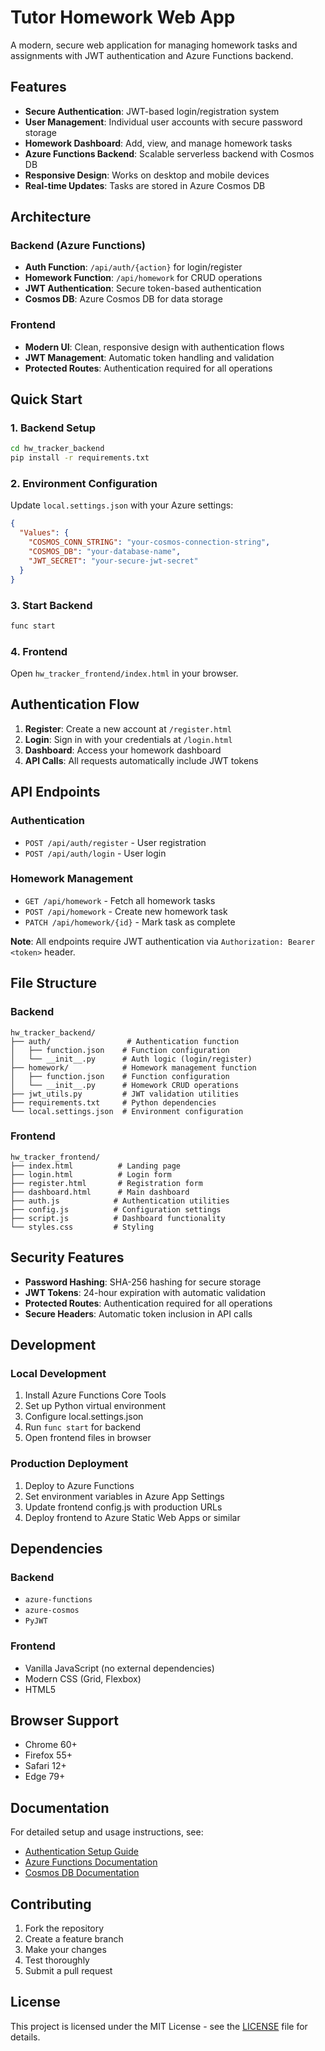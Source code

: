 # Tutor Homework Web App

A modern, secure web application for managing homework tasks and assignments with JWT authentication and Azure Functions backend.

## Features

- **Secure Authentication**: JWT-based login/registration system
- **User Management**: Individual user accounts with secure password storage
- **Homework Dashboard**: Add, view, and manage homework tasks
- **Azure Functions Backend**: Scalable serverless backend with Cosmos DB
- **Responsive Design**: Works on desktop and mobile devices
- **Real-time Updates**: Tasks are stored in Azure Cosmos DB

## Architecture

### Backend (Azure Functions)
- **Auth Function**: `/api/auth/{action}` for login/register
- **Homework Function**: `/api/homework` for CRUD operations
- **JWT Authentication**: Secure token-based authentication
- **Cosmos DB**: Azure Cosmos DB for data storage

### Frontend
- **Modern UI**: Clean, responsive design with authentication flows
- **JWT Management**: Automatic token handling and validation
- **Protected Routes**: Authentication required for all operations

## Quick Start

### 1. Backend Setup

```bash
cd hw_tracker_backend
pip install -r requirements.txt
```

### 2. Environment Configuration

Update `local.settings.json` with your Azure settings:

```json
{
  "Values": {
    "COSMOS_CONN_STRING": "your-cosmos-connection-string",
    "COSMOS_DB": "your-database-name",
    "JWT_SECRET": "your-secure-jwt-secret"
  }
}
```

### 3. Start Backend

```bash
func start
```

### 4. Frontend

Open `hw_tracker_frontend/index.html` in your browser.

## Authentication Flow

1. **Register**: Create a new account at `/register.html`
2. **Login**: Sign in with your credentials at `/login.html`
3. **Dashboard**: Access your homework dashboard
4. **API Calls**: All requests automatically include JWT tokens

## API Endpoints

### Authentication
- `POST /api/auth/register` - User registration
- `POST /api/auth/login` - User login

### Homework Management
- `GET /api/homework` - Fetch all homework tasks
- `POST /api/homework` - Create new homework task
- `PATCH /api/homework/{id}` - Mark task as complete

**Note**: All endpoints require JWT authentication via `Authorization: Bearer <token>` header.

## File Structure

### Backend
```
hw_tracker_backend/
├── auth/                 # Authentication function
│   ├── function.json    # Function configuration
│   └── __init__.py      # Auth logic (login/register)
├── homework/            # Homework management function
│   ├── function.json    # Function configuration
│   └── __init__.py      # Homework CRUD operations
├── jwt_utils.py         # JWT validation utilities
├── requirements.txt     # Python dependencies
└── local.settings.json  # Environment configuration
```

### Frontend
```
hw_tracker_frontend/
├── index.html          # Landing page
├── login.html          # Login form
├── register.html       # Registration form
├── dashboard.html      # Main dashboard
├── auth.js            # Authentication utilities
├── config.js          # Configuration settings
├── script.js          # Dashboard functionality
└── styles.css         # Styling
```

## Security Features

- **Password Hashing**: SHA-256 hashing for secure storage
- **JWT Tokens**: 24-hour expiration with automatic validation
- **Protected Routes**: Authentication required for all operations
- **Secure Headers**: Automatic token inclusion in API calls

## Development

### Local Development
1. Install Azure Functions Core Tools
2. Set up Python virtual environment
3. Configure local.settings.json
4. Run `func start` for backend
5. Open frontend files in browser

### Production Deployment
1. Deploy to Azure Functions
2. Set environment variables in Azure App Settings
3. Update frontend config.js with production URLs
4. Deploy frontend to Azure Static Web Apps or similar

## Dependencies

### Backend
- `azure-functions`
- `azure-cosmos`
- `PyJWT`

### Frontend
- Vanilla JavaScript (no external dependencies)
- Modern CSS (Grid, Flexbox)
- HTML5

## Browser Support

- Chrome 60+
- Firefox 55+
- Safari 12+
- Edge 79+

## Documentation

For detailed setup and usage instructions, see:
- [Authentication Setup Guide](AUTHENTICATION_SETUP.md)
- [Azure Functions Documentation](https://docs.microsoft.com/en-us/azure/azure-functions/)
- [Cosmos DB Documentation](https://docs.microsoft.com/en-us/azure/cosmos-db/)

## Contributing

1. Fork the repository
2. Create a feature branch
3. Make your changes
4. Test thoroughly
5. Submit a pull request

## License

This project is licensed under the MIT License - see the [LICENSE](LICENSE) file for details.